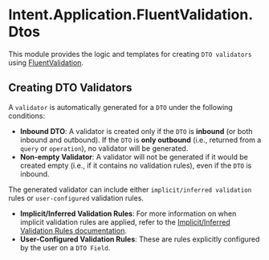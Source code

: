 # Intent.Application.FluentValidation.Dtos

This module provides the logic and templates for creating `DTO validators` using [FluentValidation](https://fluentvalidation.net/).

## Creating DTO Validators

A `validator` is automatically generated for a `DTO` under the following conditions:

- **Inbound DTO**: A validator is created only if the `DTO` is **inbound** (or both inbound and outbound). If the `DTO` is **only outbound** (i.e., returned from a `query` or `operation`), no validator will be generated.
- **Non-empty Validator**: A validator will not be generated if it would be created empty (i.e., if it contains no validation rules), even if the `DTO` is inbound.

The generated validator can include either `implicit/inferred validation` rules or `user-configured` validation rules.

- **Implicit/Inferred Validation Rules**: For more information on when implicit validation rules are applied, refer to the [Implicit/Inferred Validation Rules documentation](https://github.com/IntentArchitect/Intent.Modules.NET/blob/master/Modules/Intent.Modules.Application.FluentValidation/README.md#implicitinferred-validation-rules).
- **User-Configured Validation Rules**: These are rules explicitly configured by the user on a `DTO Field`.

